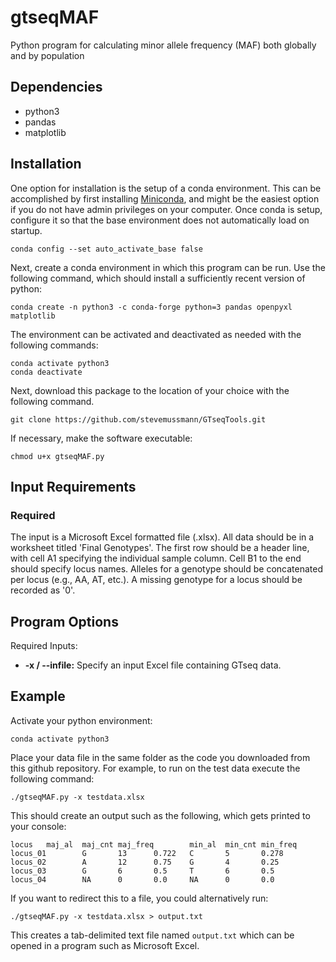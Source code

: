 # gtseqMAF
Python program for calculating minor allele frequency (MAF) both globally and by population

## Dependencies
- python3
- pandas
- matplotlib

## Installation
One option for installation is the setup of a conda environment. This can be accomplished by first installing [Miniconda](https://docs.conda.io/en/latest/miniconda.html), and might be the easiest option if you do not have admin privileges on your computer. Once conda is setup, configure it so that the base environment does not automatically load on startup.
```
conda config --set auto_activate_base false
```

Next, create a conda environment in which this program can be run. Use the following command, which should install a sufficiently recent version of python:
```
conda create -n python3 -c conda-forge python=3 pandas openpyxl matplotlib
```
The environment can be activated and deactivated as needed with the following commands:
```
conda activate python3
conda deactivate
```

Next, download this package to the location of your choice with the following command.
```
git clone https://github.com/stevemussmann/GTseqTools.git
```

If necessary, make the software executable:
```
chmod u+x gtseqMAF.py
```

## Input Requirements
### Required
The input is a Microsoft Excel formatted file (.xlsx). All data should be in a worksheet titled 'Final Genotypes'. The first row should be a header line, with cell A1 specifying the individual sample column. Cell B1 to the end should specify locus names. Alleles for a genotype should be concatenated per locus (e.g., AA, AT, etc.). A missing genotype for a locus should be recorded as '0'.

## Program Options
Required Inputs:
* **-x / --infile:** Specify an input Excel file containing GTseq data.

## Example
Activate your python environment:
```
conda activate python3
```

Place your data file in the same folder as the code you downloaded from this github repository. For example, to run on the test data execute the following command:
```
./gtseqMAF.py -x testdata.xlsx
```

This should create an output such as the following, which gets printed to your console:
```
locus   maj_al  maj_cnt maj_freq        min_al  min_cnt min_freq
locus_01        G       13      0.722   C       5       0.278
locus_02        A       12      0.75    G       4       0.25
locus_03        G       6       0.5     T       6       0.5
locus_04        NA      0       0.0     NA      0       0.0
```

If you want to redirect this to a file, you could alternatively run:
```
./gtseqMAF.py -x testdata.xlsx > output.txt
```

This creates a tab-delimited text file named `output.txt` which can be opened in a program such as Microsoft Excel.
